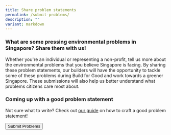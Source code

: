```yaml
---
title: Share problem statements
permalink: /submit-problems/
description: ""
variant: markdown
---
```

### What are some pressing environmental problems in Singapore? Share them with us!

Whether you're an individual or representing a non-profit, tell us more about the environmental problems that you believe Singapore is facing. By sharing these problem statements, our builders will have the opportunity to tackle some of these problems during Build for Good and work towards a greener Singapore. These submissions will also help us better understand what problems citizens care most about.


### Coming up with a good problem statement
Not sure what to write? Check out [our guide](/problem-statement-guide/) on how to craft a good problem statement!

<a href="https://form.gov.sg/65e834286bd31a821726d281"> <button class="bp-button is-secondary is-medium has-text-white is-uppercase search-button"> Submit Problems </button> </a>